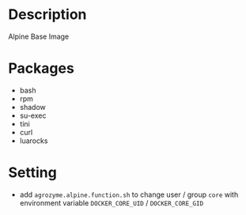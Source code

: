 # Description
Alpine Base Image

# Packages
- bash
- rpm
- shadow
- su-exec
- tini
- curl
- luarocks

# Setting
- add `agrozyme.alpine.function.sh` to change user / group `core` with environment variable `DOCKER_CORE_UID` / `DOCKER_CORE_GID`
